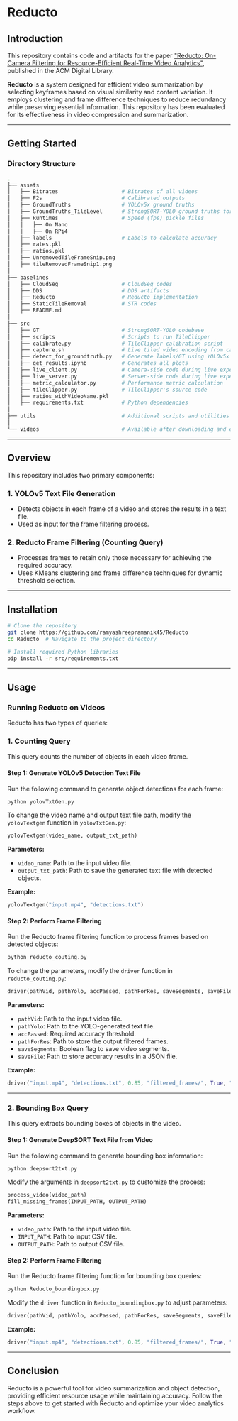# Reducto

## Introduction
This repository contains code and artifacts for the paper ["Reducto: On-Camera Filtering for Resource-Efficient Real-Time Video Analytics"](https://dl.acm.org/doi/10.1145/3387514.3405874), published in the ACM Digital Library. 

**Reducto** is a system designed for efficient video summarization by selecting keyframes based on visual similarity and content variation. It employs clustering and frame difference techniques to reduce redundancy while preserving essential information. This repository has been evaluated for its effectiveness in video compression and summarization.

---

## Getting Started

### Directory Structure
```bash
.
├── assets 
│   ├── Bitrates                    # Bitrates of all videos
│   ├── F2s                         # Calibrated outputs
│   ├── GroundTruths                # YOLOv5x ground truths
│   ├── GroundTruths_TileLevel      # StrongSORT-YOLO ground truths for calibration
│   ├── Runtimes                    # Speed (fps) pickle files 
│   │   ├── On Nano
│   │   ├── On RPi4
│   ├── labels                      # Labels to calculate accuracy
│   ├── rates.pkl                   
│   ├── ratios.pkl                   
│   ├── UnremovedTileFrameSnip.png  
│   ├── tileRemovedFrameSnip1.png   
│
├── baselines
│   ├── CloudSeg                    # CloudSeg codes
│   ├── DDS                         # DDS artifacts
│   ├── Reducto                     # Reducto implementation
│   ├── StaticTileRemoval           # STR codes
│   ├── README.md                   
│              
├── src        
│   ├── GT                          # StrongSORT-YOLO codebase
│   ├── scripts                     # Scripts to run TileClipper
│   ├── calibrate.py                # TileClipper calibration script
│   ├── capture.sh                  # Live tiled video encoding from camera 
│   ├── detect_for_groundtruth.py   # Generate labels/GT using YOLOv5x
│   ├── get_results.ipynb           # Generates all plots
│   ├── live_client.py              # Camera-side code during live experiments
│   ├── live_server.py              # Server-side code during live experiments
│   ├── metric_calculator.py        # Performance metric calculation
│   ├── tileClipper.py              # TileClipper's source code
│   ├── ratios_withVideoName.pkl    
│   ├── requirements.txt            # Python dependencies
│
├── utils                           # Additional scripts and utilities
│
└── videos                          # Available after downloading and extracting the dataset
```

---

## Overview
This repository includes two primary components:

### 1. **YOLOv5 Text File Generation**
- Detects objects in each frame of a video and stores the results in a text file.
- Used as input for the frame filtering process.

### 2. **Reducto Frame Filtering (Counting Query)**
- Processes frames to retain only those necessary for achieving the required accuracy.
- Uses KMeans clustering and frame difference techniques for dynamic threshold selection.

---

## Installation
```bash
# Clone the repository
git clone https://github.com/ramyashreepramanik45/Reducto
cd Reducto  # Navigate to the project directory

# Install required Python libraries
pip install -r src/requirements.txt
```

---

## Usage
### Running Reducto on Videos
Reducto has two types of queries:

### **1. Counting Query**
This query counts the number of objects in each video frame.

#### Step 1: Generate YOLOv5 Detection Text File
Run the following command to generate object detections for each frame:
```bash
python yolovTxtGen.py
```
To change the video name and output text file path, modify the `yolovTextgen` function in `yolovTxtGen.py`:
```python
yolovTextgen(video_name, output_txt_path)
```

**Parameters:**
- `video_name`: Path to the input video file.
- `output_txt_path`: Path to save the generated text file with detected objects.

**Example:**
```python
yolovTextgen("input.mp4", "detections.txt")
```

#### Step 2: Perform Frame Filtering
Run the Reducto frame filtering function to process frames based on detected objects:
```bash
python reducto_couting.py
```
To change the parameters, modify the `driver` function in `reducto_couting.py`:
```python
driver(pathVid, pathYolo, accPassed, pathForRes, saveSegments, saveFile)
```

**Parameters:**
- `pathVid`: Path to the input video file.
- `pathYolo`: Path to the YOLO-generated text file.
- `accPassed`: Required accuracy threshold.
- `pathForRes`: Path to store the output filtered frames.
- `saveSegments`: Boolean flag to save video segments.
- `saveFile`: Path to store accuracy results in a JSON file.

**Example:**
```python
driver("input.mp4", "detections.txt", 0.85, "filtered_frames/", True, "results.json")
```

---

### **2. Bounding Box Query**
This query extracts bounding boxes of objects in the video.

#### Step 1: Generate DeepSORT Text File from Video
Run the following command to generate bounding box information:
```bash
python deepsort2txt.py
```
Modify the arguments in `deepsort2txt.py` to customize the process:
```python
process_video(video_path)
fill_missing_frames(INPUT_PATH, OUTPUT_PATH)
```

**Parameters:**
- `video_path`: Path to the input video file.
- `INPUT_PATH`: Path to input CSV file.
- `OUTPUT_PATH`: Path to output CSV file.

#### Step 2: Perform Frame Filtering
Run the Reducto frame filtering function for bounding box queries:
```bash
python Reducto_boundingbox.py
```
Modify the `driver` function in `Reducto_boundingbox.py` to adjust parameters:
```python
driver(pathVid, pathYolo, accPassed, pathForRes, saveSegments, saveFile)
```

**Example:**
```python
driver("input.mp4", "detections.txt", 0.85, "filtered_frames/", True, "results.json")
```

---

## Conclusion
Reducto is a powerful tool for video summarization and object detection, providing efficient resource usage while maintaining accuracy. Follow the steps above to get started with Reducto and optimize your video analytics workflow.
